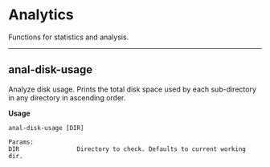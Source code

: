 # Analytics

Functions for statistics and analysis.

---

## anal-disk-usage

Analyze disk usage. Prints the total disk space used by each sub-directory in any directory in ascending order.

**Usage**

```
anal-disk-usage [DIR]

Params:
DIR                Directory to check. Defaults to current working dir.
```
